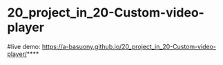 ﻿# 20_project_in_20-Custom-video-player
#live demo: https://a-basuony.github.io/20_project_in_20-Custom-video-player/****
